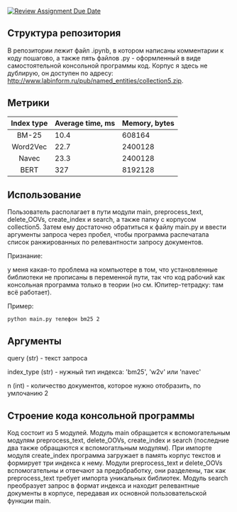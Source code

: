 [![Review Assignment Due Date](https://classroom.github.com/assets/deadline-readme-button-24ddc0f5d75046c5622901739e7c5dd533143b0c8e959d652212380cedb1ea36.svg)](https://classroom.github.com/a/iHpKfUUO)

## Структура репозитория
В репозитории лежит файл .ipynb, в котором написаны комментарии к коду пошагово, а также пять файлов .py - оформленный в виде самостоятельной консольной программы код. Корпус я здесь не дублирую, он доступен по адресу: http://www.labinform.ru/pub/named_entities/collection5.zip.

## Метрики
| Index type    | Average time, ms  | Memory, bytes |
|:-------------:|:----------------- |:------------- |
| BM-25         | 10.4              | 608164        |
| Word2Vec      | 22.7              | 2400128       |
| Navec         | 23.3              | 2400128       |
| BERT          | 327               | 8192128       |

## Использование
Пользователь располагает в пути модули main, preprocess_text, delete_OOVs, create_index и search, а также папку с корпусом collection5. Затем ему достаточно обратиться к файлу main.py и ввести аргументы запроса через пробел, чтобы программа распечатала список ранжированных по релевантности запросу документов.

Признание:

у меня какая-то проблема на компьютере в том, что установленные библиотеки не прописаны в переменной пути, так что код рабочий как консольная программа только в теории (но см. Юпитер-тетрадку: там всё работает).

Пример:
```
python main.py телефон bm25 2
```

## Аргументы
query (str) - текст запроса

index_type (str) - нужный тип индекса: 'bm25', 'w2v' или 'navec'

n (int) - количество документов, которое нужно отобразить, по умлочанию 2

## Строение кода консольной программы
Код состоит из 5 модулей. Модуль main обращается к вспомогательным модулям preprocess_text, delete_OOVs, create_index и search (последние два также обращаются к вспомогатльным модулям). При импорте модуля create_index программа загружает в память корпус текстов и формирует три индекса к нему.  Модули preprocess_text и delete_OOVs вспомогательны и отвечают за предобработку, они разделены, так как preprocess_text требует импорта уникальных библиотек. Модуль search преобразует запрос в формат индекса и находит релевантные документы в корпусе, передавая их основной пользовательской функции main.

